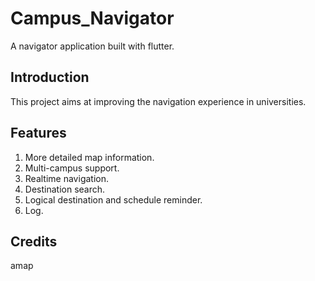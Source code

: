 # Campus_Navigator
A navigator application built with flutter.
## Introduction
This project aims at improving the navigation experience in universities. 
## Features
1. More detailed map information.
2. Multi-campus support.
3. Realtime navigation.
4. Destination search.
5. Logical destination and schedule reminder.
6. Log.
## Credits
amap
